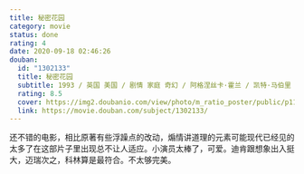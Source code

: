 ```yaml
---
title: 秘密花园
category: movie
status: done
rating: 4
date: 2020-09-18 02:46:26
douban:
  id: "1302133"
  title: 秘密花园
  subtitle: 1993 / 英国 美国 / 剧情 家庭 奇幻 / 阿格涅丝卡·霍兰 / 凯特·马伯里 海登·普劳斯
  rating: 8.5
  cover: https://img2.doubanio.com/view/photo/m_ratio_poster/public/p1193040563.jpg
  link: https://movie.douban.com/subject/1302133/
---
```


还不错的电影，相比原著有些浮躁点的改动，煽情讲道理的元素可能现代已经见的太多了在这部片子里出现总不让人适应。小演员太棒了，可爱。迪肯跟想象出入挺大，迈瑞次之，科林算是最符合。不太够完美。